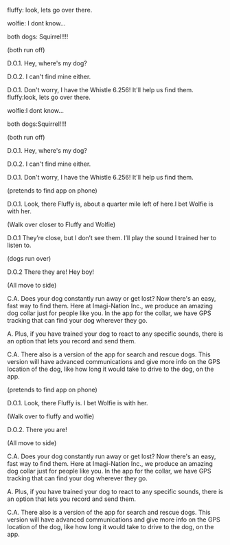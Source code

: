 fluffy: look, lets go over there.

wolfie: I dont know...

both dogs: Squirrel!!!!

(both run off)


D.O.1. Hey, where's my dog?

D.O.2. I can't find mine either.

D.O.1. Don't worry, I have the Whistle 6.256! It'll help us find them.
fluffy:look, lets go over there.

wolfie:I dont know...

both dogs:Squirrel!!!!

(both run off)


D.O.1. Hey, where's my dog?

D.O.2. I can't find mine either.

D.O.1. Don't worry, I have the Whistle 6.256! It'll help us find them.

(pretends to find app on phone)

D.O.1. Look, there Fluffy is, about a quarter mile left of here.I bet Wolfie is with her.

(Walk over closer to Fluffy and Wolfie)

D.O.1 They’re close, but I don’t see them. I’ll play the sound I trained her to listen to.

(dogs run over)

D.O.2 There they are! Hey boy!

(All move to side)

C.A. Does your dog constantly run away or get lost? Now there's an easy, fast way to find them. Here at Imagi-Nation Inc., we produce an amazing dog collar just for people like you. In the app for the collar, we have GPS tracking that can find your dog wherever they go.

A. Plus, if you have trained your dog to react to any specific sounds, there is an option that lets you record and send them.

C.A. There also is a version of the app for search and rescue dogs. This version will have advanced communications and give more info on the GPS location of the dog, like how long it would take to drive to the dog, on the app.
 
(pretends to find app on phone)

D.O.1. Look, there Fluffy is. I bet Wolfie is with her.

(Walk over to  fluffy and wolfie)

D.O.2. There you are!

(All move to side)

C.A. Does your dog constantly run away or get lost? Now there's an easy, fast way to find them. Here at Imagi-Nation Inc., we produce an amazing dog collar just for people like you. In the app for the collar, we have GPS tracking that can find your dog wherever they go.

A. Plus, if you have trained your dog to react to any specific sounds, there is an option that lets you record and send them.

C.A. There also is a version of the app for search and rescue dogs. This version will have advanced communications and give more info on the GPS location of the dog, like how long it would take to drive to the dog, on the app.
